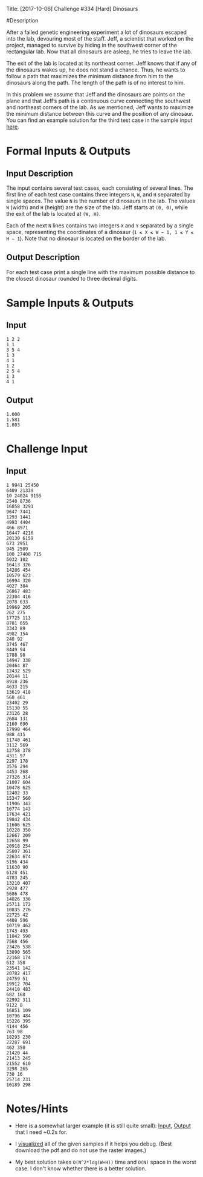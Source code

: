 Title: [2017-10-06] Challenge #334 [Hard] Dinosaurs

#Description

After a failed genetic engineering experiment a lot of dinosaurs escaped into the lab, devouring most of the staff. Jeff, a scientist that worked on the project, managed to survive by hiding in the southwest corner of the rectangular lab. Now that all dinosaurs are asleep, he tries to leave the lab.

The exit of the lab is located at its northeast corner. Jeff knows that if any of the
dinosaurs wakes up, he does not stand a chance. Thus, he wants to follow a path that maximizes the minimum distance from him to the dinosaurs along the path. The length of the path is of no interest to him.

In this problem we assume that Jeff and the dinosaurs are points on the plane and that Jeff’s path is a continuous curve connecting the southwest and northeast corners of the lab. As we mentioned, Jeff wants to maximize the minimum distance between this curve and the position of any dinosaur. You can find an example solution for the third test case
in the sample input [here](http://imgur.com/duotSll).

# Formal Inputs & Outputs

## Input Description

The input contains several test cases, each consisting of several lines. The first line of
each test case contains three integers `N`, `W`, and `H` separated by single spaces. The value `N` is the number of dinosaurs in the lab. The values `W` (width)
and `H` (height) are the size of the lab. Jeff starts at `(0, 0)`, while the exit of the
lab is located at `(W, H)`.

Each of the next `N` lines contains two integers `X` and `Y` separated by a single space, representing the coordinates of a dinosaur (`1 ≤ X ≤ W − 1, 1 ≤ Y ≤ H − 1`). Note that no dinosaur is located on the border of the lab.

## Output Description

For each test case print a single line with the maximum possible distance to the
closest dinosaur rounded to three decimal digits.

# Sample Inputs & Outputs

## Input

    1 2 2
    1 1
    3 5 4
    1 3
    4 1
    1 2
    2 5 4
    1 3
    4 1

## Output

    1.000
    1.581
    1.803

# Challenge Input

## Input

    1 9941 25450
    6409 21339
    10 24024 9155
    2540 8736
    16858 3291
    9647 7441
    1293 1441
    4993 4404
    466 8971
    16447 4216
    20130 6159
    673 2951
    945 2509
    100 27408 715
    5032 102
    16413 326
    14286 454
    10579 623
    16994 320
    4027 384
    26867 483
    22304 416
    2078 633
    19969 205
    262 275
    17725 113
    8781 655
    3343 89
    4982 154
    248 92
    3745 467
    8449 94
    1788 98
    14947 338
    20464 87
    12432 529
    20144 11
    8918 236
    4633 215
    13619 418
    560 461
    23402 29
    15130 55
    23126 28
    2684 131
    2160 690
    17990 464
    988 415
    11740 461
    3112 569
    12758 378
    4311 97
    2297 178
    3576 294
    4453 268
    27326 314
    21007 604
    10478 625
    12402 33
    15347 560
    11906 343
    16774 143
    17634 421
    19842 434
    11606 625
    10228 350
    12667 209
    12658 99
    20918 254
    25007 361
    22634 674
    5196 434
    11630 90
    6128 451
    4783 245
    13210 407
    2928 477
    5686 478
    14826 336
    25711 172
    10835 276
    22725 42
    4408 596
    10719 462
    1743 493
    11042 590
    7568 456
    23426 538
    13890 565
    22168 174
    612 358
    23541 142
    20782 417
    24759 51
    19912 704
    24410 483
    682 168
    22992 311
    9122 8
    16851 109
    10796 484
    15226 395
    4144 456
    763 98
    18293 230
    22287 691
    462 350
    21420 44
    21413 245
    21552 610
    3298 265
    730 16
    25714 231
    16189 298

# Notes/Hints

  - Here is a somewhat larger example (it is still quite small): [Input](http://pastebin.com/gpwsTWg0),
[Output](http://pastebin.com/y3siBQvC) that I need ~0.2s for. 

  - I [visualized](http://www.scribd.com/doc/236927238) all of the given samples if it helps you debug. (Best download the pdf and do not use the raster images.)

  - My best solution takes `O(N^2*log(W+H))` time and `O(N)` space in the worst case. I don't know whether there is a better solution.

